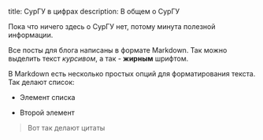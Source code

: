 title: СурГУ в цифрах
description: В общем о СурГУ

Пока что ничего здесь о СурГУ нет, потому минута полезной информации.

Все посты для блога написаны в формате Markdown. Так можно выделить текст *курсивом*, а так - **жирным** шрифтом.

В Markdown есть несколько простых опций для форматирования текста. Так делают список:

* Элемент списка

* Второй элемент


> Вот так делают цитаты